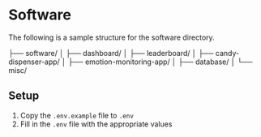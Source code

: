 # Software

The following is a sample structure for the software directory.

├── software/
│ ├── dashboard/
│ ├── leaderboard/
│ ├── candy-dispenser-app/
│ ├── emotion-monitoring-app/
│ ├── database/
│ └── misc/

## Setup

1. Copy the `.env.example` file to `.env`
2. Fill in the `.env` file with the appropriate values
